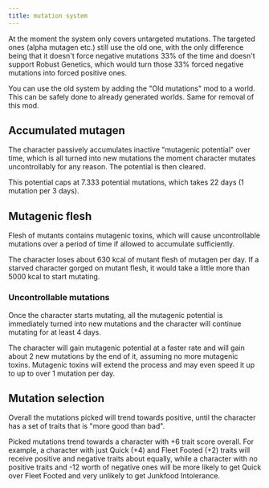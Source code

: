 ```yaml
---
title: mutation system
---
```


At the moment the system only covers untargeted mutations. The targeted ones (alpha mutagen etc.)
still use the old one, with the only difference being that it doesn't force negative mutations 33%
of the time and doesn't support Robust Genetics, which would turn those 33% forced negative
mutations into forced positive ones.

You can use the old system by adding the "Old mutations" mod to a world. This can be safely done to
already generated worlds. Same for removal of this mod.

## Accumulated mutagen

The character passively accumulates inactive "mutagenic potential" over time, which is all turned
into new mutations the moment character mutates uncontrollably for any reason. The potential is then
cleared.

This potential caps at 7.333 potential mutations, which takes 22 days (1 mutation per 3 days).

## Mutagenic flesh

Flesh of mutants contains mutagenic toxins, which will cause uncontrollable mutations over a period
of time if allowed to accumulate sufficiently.

The character loses about 630 kcal of mutant flesh of mutagen per day. If a starved character gorged
on mutant flesh, it would take a little more than 5000 kcal to start mutating.

### Uncontrollable mutations

Once the character starts mutating, all the mutagenic potential is immediately turned into new
mutations and the character will continue mutating for at least 4 days.

The character will gain mutagenic potential at a faster rate and will gain about 2 new mutations by
the end of it, assuming no more mutagenic toxins. Mutagenic toxins will extend the process and may
even speed it up to up to over 1 mutation per day.

## Mutation selection

Overall the mutations picked will trend towards positive, until the character has a set of traits
that is "more good than bad".

Picked mutations trend towards a character with +6 trait score overall. For example, a character
with just Quick (+4) and Fleet Footed (+2) traits will receive positive and negative traits about
equally, while a character with no positive traits and -12 worth of negative ones will be more
likely to get Quick over Fleet Footed and very unlikely to get Junkfood Intolerance.
